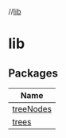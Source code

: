 //[lib](Documentation)

# lib

## Packages

| Name |
|---|
| [treeNodes](lib/treeNodes/index.md) |
| [trees](lib/trees/index.md) |
